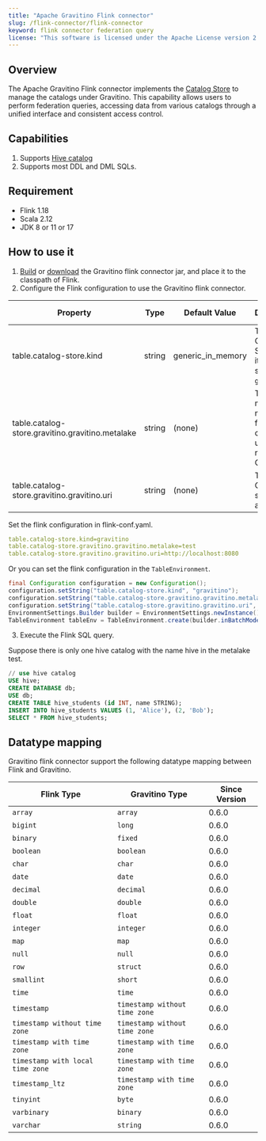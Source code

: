 ```yaml
---
title: "Apache Gravitino Flink connector"
slug: /flink-connector/flink-connector
keyword: flink connector federation query 
license: "This software is licensed under the Apache License version 2."
---
```


## Overview

The Apache Gravitino Flink connector implements the [Catalog Store](https://nightlies.apache.org/flink/flink-docs-release-1.18/docs/dev/table/catalogs/#catalog-store) to manage the catalogs under Gravitino. 
This capability allows users to perform federation queries, accessing data from various catalogs through a unified interface and consistent access control.

## Capabilities

1. Supports [Hive catalog](flink-catalog-hive.md)
2. Supports most DDL and DML SQLs.

## Requirement

* Flink 1.18
* Scala 2.12
* JDK 8 or 11 or 17

## How to use it

1. [Build](../how-to-build.md) or [download](https://mvnrepository.com/artifact/org.apache.gravitino/flink-connector) the Gravitino flink connector jar, and place it to the classpath of Flink.
2. Configure the Flink configuration to use the Gravitino flink connector.

| Property                                         | Type   | Default Value     | Description                                                          | Required | Since Version |
|--------------------------------------------------|--------|-------------------|----------------------------------------------------------------------|----------|---------------|
| table.catalog-store.kind                         | string | generic_in_memory | The Catalog Store name, it should set to `gravitino`.                | Yes      | 0.6.0         |
| table.catalog-store.gravitino.gravitino.metalake | string | (none)            | The metalake name that flink connector used to request to Gravitino. | Yes      | 0.6.0         |
| table.catalog-store.gravitino.gravitino.uri      | string | (none)            | The uri of Gravitino server address.                                 | Yes      | 0.6.0         |

Set the flink configuration in flink-conf.yaml.
```yaml
table.catalog-store.kind=gravitino
table.catalog-store.gravitino.gravitino.metalake=test
table.catalog-store.gravitino.gravitino.uri=http://localhost:8080
```
Or you can set the flink configuration in the `TableEnvironment`.
```java
final Configuration configuration = new Configuration();
configuration.setString("table.catalog-store.kind", "gravitino");
configuration.setString("table.catalog-store.gravitino.gravitino.metalake", "test");
configuration.setString("table.catalog-store.gravitino.gravitino.uri", "http://localhost:8080");
EnvironmentSettings.Builder builder = EnvironmentSettings.newInstance().withConfiguration(configuration);
TableEnvironment tableEnv = TableEnvironment.create(builder.inBatchMode().build());
```

3. Execute the Flink SQL query. 

Suppose there is only one hive catalog with the name hive in the metalake test.

```sql
// use hive catalog
USE hive;
CREATE DATABASE db;
USE db;
CREATE TABLE hive_students (id INT, name STRING);
INSERT INTO hive_students VALUES (1, 'Alice'), (2, 'Bob');
SELECT * FROM hive_students;
```

## Datatype mapping

Gravitino flink connector support the following datatype mapping between Flink and Gravitino.

| Flink Type                       | Gravitino Type                | Since Version |
|----------------------------------|-------------------------------|---------------|
| `array`                          | `array`                       | 0.6.0         |
| `bigint`                         | `long`                        | 0.6.0         |
| `binary`                         | `fixed`                       | 0.6.0         |
| `boolean`                        | `boolean`                     | 0.6.0         |
| `char`                           | `char`                        | 0.6.0         |
| `date`                           | `date`                        | 0.6.0         |
| `decimal`                        | `decimal`                     | 0.6.0         |
| `double`                         | `double`                      | 0.6.0         |
| `float`                          | `float`                       | 0.6.0         |
| `integer`                        | `integer`                     | 0.6.0         |
| `map`                            | `map`                         | 0.6.0         |
| `null`                           | `null`                        | 0.6.0         |
| `row`                            | `struct`                      | 0.6.0         |
| `smallint`                       | `short`                       | 0.6.0         |
| `time`                           | `time`                        | 0.6.0         |
| `timestamp`                      | `timestamp without time zone` | 0.6.0         |
| `timestamp without time zone`    | `timestamp without time zone` | 0.6.0         |
| `timestamp with time zone`       | `timestamp with time zone`    | 0.6.0         |
| `timestamp with local time zone` | `timestamp with time zone`    | 0.6.0         |
| `timestamp_ltz`                  | `timestamp with time zone`    | 0.6.0         |
| `tinyint`                        | `byte`                        | 0.6.0         |
| `varbinary`                      | `binary`                      | 0.6.0         |
| `varchar`                        | `string`                      | 0.6.0         |
